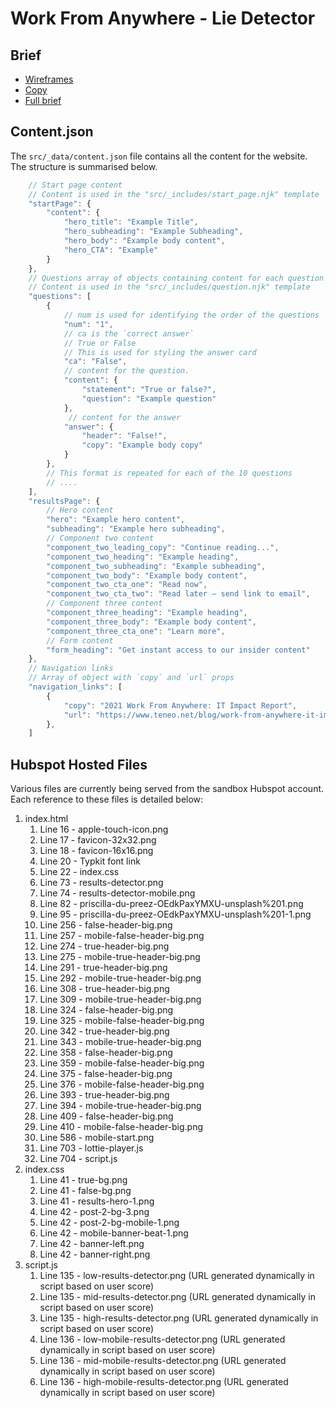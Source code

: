 # Work From Anywhere - Lie Detector

## Brief
* [Wireframes](https://www.figma.com/file/tOBtgwqGiulbFURUhIWo7e/Lie-Detector-Tool---Teneo-%26-Don't-be-Shy?node-id=0%3A1)
* [Copy](https://docs.google.com/document/d/1FCHvWLkPFWkjLQ-ehRNf_TJCItu-jSt4X2Bpt13yu3k/edit)
* [Full brief](https://docs.google.com/document/d/1uf9Zyx0YGupyS_5ImeE78fhArMQxXu4BCb0rN4n_EsA/edit)


## Content.json
The `src/_data/content.json` file contains all the content for the website.
The structure is summarised below.
```js
    // Start page content
    // Content is used in the "src/_includes/start_page.njk" template
    "startPage": {
        "content": {
            "hero_title": "Example Title",
            "hero_subheading": "Example Subheading",
            "hero_body": "Example body content",
            "hero_CTA": "Example"
        }
    },
    // Questions array of objects containing content for each question
    // Content is used in the "src/_includes/question.njk" template
    "questions": [
        {
            // num is used for identifying the order of the questions
            "num": "1",
            // ca is the `correct answer`
            // True or False
            // This is used for styling the answer card
            "ca": "False",
            // content for the question.
            "content": {
                "statement": "True or false?",
                "question": "Example question"
            },
             // content for the answer
            "answer": {
                "header": "False!",
                "copy": "Example body copy"
            }
        },
        // This format is repeated for each of the 10 questions
        // ....
    ],
    "resultsPage": {
        // Hero content
        "hero": "Example hero content",
        "subheading": "Example hero subheading",
        // Component two content
        "component_two_leading_copy": "Continue reading...",
        "component_two_heading": "Example heading",
        "component_two_subheading": "Example subheading",
        "component_two_body": "Example body content",
        "component_two_cta_one": "Read now",
        "component_two_cta_two": "Read later – send link to email",
        // Component three content
        "component_three_heading": "Example heading",
        "component_three_body": "Example body content",
        "component_three_cta_one": "Learn more",
        // Form content
        "form_heading": "Get instant access to our insider content"
    },
    // Navigation links
    // Array of object with `copy` and `url` props
    "navigation_links": [
        {
            "copy": "2021 Work From Anywhere: IT Impact Report",
            "url": "https://www.teneo.net/blog/work-from-anywhere-it-impact-report/"
        },
    ]
```

## Hubspot Hosted Files
Various files are currently being served from the sandbox Hubspot account.
Each reference to these files is detailed below:
1. index.html
   1. Line 16 - apple-touch-icon.png
   2. Line 17 - favicon-32x32.png
   3. Line 18 - favicon-16x16.png
   4. Line 20 - Typkit font link
   5. Line 22 - index.css
   6. Line 73 - results-detector.png
   7. Line 74 - results-detector-mobile.png
   8. Line 82 - priscilla-du-preez-OEdkPaxYMXU-unsplash%201.png
   9. Line 95 - priscilla-du-preez-OEdkPaxYMXU-unsplash%201-1.png
   10. Line 256 - false-header-big.png
   11. Line 257 - mobile-false-header-big.png
   12. Line 274 - true-header-big.png
   13. Line 275 - mobile-true-header-big.png
   14. Line 291 - true-header-big.png
   15. Line 292 - mobile-true-header-big.png
   16. Line 308 - true-header-big.png
   17. Line 309 - mobile-true-header-big.png
   18. Line 324 - false-header-big.png
   19. Line 325 - mobile-false-header-big.png
   20. Line 342 - true-header-big.png
   21. Line 343 - mobile-true-header-big.png
   22. Line 358 - false-header-big.png
   23. Line 359 - mobile-false-header-big.png
   24. Line 375 - false-header-big.png
   25. Line 376 - mobile-false-header-big.png
   26. Line 393 - true-header-big.png
   27. Line 394 - mobile-true-header-big.png
   28. Line 409 - false-header-big.png
   29. Line 410 - mobile-false-header-big.png
   30. Line 586 - mobile-start.png
   31. Line 703 - lottie-player.js
   32. Line 704 - script.js
2. index.css
   1. Line 41 - true-bg.png
   2. Line 41 - false-bg.png
   3. Line 41 - results-hero-1.png
   4. Line 42 - post-2-bg-3.png
   5. Line 42 - post-2-bg-mobile-1.png
   6. Line 42 - mobile-banner-beat-1.png
   7. Line 42 - banner-left.png
   8. Line 42 - banner-right.png
3. script.js
   1. Line 135 - low-results-detector.png (URL generated dynamically in script based on user score)
   2. Line 135 - mid-results-detector.png (URL generated dynamically in script based on user score)
   3. Line 135 - high-results-detector.png (URL generated dynamically in script based on user score)
   4. Line 136 - low-mobile-results-detector.png (URL generated dynamically in script based on user score)
   5. Line 136 - mid-mobile-results-detector.png (URL generated dynamically in script based on user score)
   6. Line 136 - high-mobile-results-detector.png (URL generated dynamically in script based on user score)